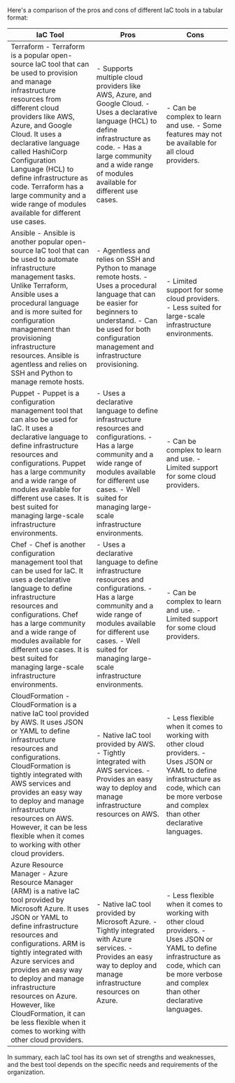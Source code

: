 Here's a comparison of the pros and cons of different IaC tools in a tabular format:

| **IaC Tool** | **Pros** |  **Cons** |
|---------------------|--------------------------------------------------------------------|----------------------------------------------------------------------------------------|
| Terraform - Terraform is a popular open-source IaC tool that can be used to provision and manage infrastructure resources from different cloud providers like AWS, Azure, and Google Cloud. It uses a declarative language called HashiCorp Configuration Language (HCL) to define infrastructure as code. Terraform has a large community and a wide range of modules available for different use cases. | - Supports multiple cloud providers like AWS, Azure, and Google Cloud.  - Uses a declarative language (HCL) to define infrastructure as code.  - Has a large community and a wide range of modules available for different use cases. | - Can be complex to learn and use.  - Some features may not be available for all cloud providers. |
| Ansible - Ansible is another popular open-source IaC tool that can be used to automate infrastructure management tasks. Unlike Terraform, Ansible uses a procedural language and is more suited for configuration management than provisioning infrastructure resources. Ansible is agentless and relies on SSH and Python to manage remote hosts. | - Agentless and relies on SSH and Python to manage remote hosts.  - Uses a procedural language that can be easier for beginners to understand.  - Can be used for both configuration management and infrastructure provisioning. | - Limited support for some cloud providers.  - Less suited for large-scale infrastructure environments. |
| Puppet - Puppet is a configuration management tool that can also be used for IaC. It uses a declarative language to define infrastructure resources and configurations. Puppet has a large community and a wide range of modules available for different use cases. It is best suited for managing large-scale infrastructure environments. | - Uses a declarative language to define infrastructure resources and configurations.  - Has a large community and a wide range of modules available for different use cases.  - Well suited for managing large-scale infrastructure environments. | - Can be complex to learn and use.  - Limited support for some cloud providers. |
| Chef - Chef is another configuration management tool that can be used for IaC. It uses a declarative language to define infrastructure resources and configurations. Chef has a large community and a wide range of modules available for different use cases. It is best suited for managing large-scale infrastructure environments. | - Uses a declarative language to define infrastructure resources and configurations.  - Has a large community and a wide range of modules available for different use cases.  - Well suited for managing large-scale infrastructure environments. | - Can be complex to learn and use.  - Limited support for some cloud providers. |
| CloudFormation - CloudFormation is a native IaC tool provided by AWS. It uses JSON or YAML to define infrastructure resources and configurations. CloudFormation is tightly integrated with AWS services and provides an easy way to deploy and manage infrastructure resources on AWS. However, it can be less flexible when it comes to working with other cloud providers. | - Native IaC tool provided by AWS.  - Tightly integrated with AWS services.  - Provides an easy way to deploy and manage infrastructure resources on AWS. | - Less flexible when it comes to working with other cloud providers.  - Uses JSON or YAML to define infrastructure as code, which can be more verbose and complex than other declarative languages. |
| Azure Resource Manager - Azure Resource Manager (ARM) is a native IaC tool provided by Microsoft Azure. It uses JSON or YAML to define infrastructure resources and configurations. ARM is tightly integrated with Azure services and provides an easy way to deploy and manage infrastructure resources on Azure. However, like CloudFormation, it can be less flexible when it comes to working with other cloud providers. | - Native IaC tool provided by Microsoft Azure.  - Tightly integrated with Azure services.  - Provides an easy way to deploy and manage infrastructure resources on Azure. | - Less flexible when it comes to working with other cloud providers.  - Uses JSON or YAML to define infrastructure as code, which can be more verbose and complex than other declarative languages. |

In summary, each IaC tool has its own set of strengths and weaknesses, and the best tool depends on the specific needs and requirements of the organization.